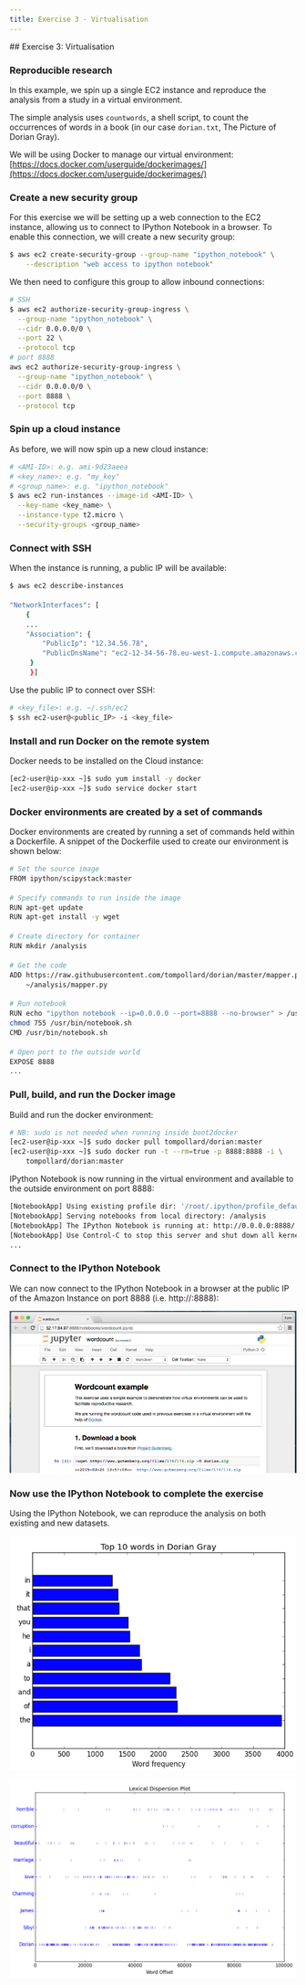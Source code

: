 ```yaml
---
title: Exercise 3 - Virtualisation
---
```


## Exercise 3: Virtualisation

### Reproducible research

In this example, we spin up a single EC2 instance and reproduce the analysis from a study in a virtual environment.

The simple analysis uses ```countwords```, a shell script, to count the occurrences of words in a book (in our case ```dorian.txt```, The Picture of Dorian Gray).

We will be using Docker to manage our virtual environment: 
[https://docs.docker.com/userguide/dockerimages/](https://docs.docker.com/userguide/dockerimages/)

### Create a new security group

For this exercise we will be setting up a web connection to the EC2 instance, allowing us to connect to IPython Notebook in a browser. To enable this connection, we will create a new security group:

``` bash
$ aws ec2 create-security-group --group-name "ipython_notebook" \
    --description "web access to ipython notebook"
```

We then need to configure this group to allow inbound connections:

``` bash
# SSH
$ aws ec2 authorize-security-group-ingress \
  --group-name "ipython_notebook" \
  --cidr 0.0.0.0/0 \
  --port 22 \
  --protocol tcp
# port 8888
aws ec2 authorize-security-group-ingress \
  --group-name "ipython_notebook" \
  --cidr 0.0.0.0/0 \
  --port 8888 \
  --protocol tcp
```

### Spin up a cloud instance

As before, we will now spin up a new cloud instance:

``` bash
# <AMI-ID>: e.g. ami-9d23aeea
# <key_name>: e.g. "my_key"
# <group_name>: e.g. "ipython_notebook"
$ aws ec2 run-instances --image-id <AMI-ID> \
  --key-name <key_name> \
  --instance-type t2.micro \
  --security-groups <group_name>
```

### Connect with SSH

When the instance is running, a public IP will be available:

``` bash
$ aws ec2 describe-instances

"NetworkInterfaces": [ 
    {
    ...
    "Association": {
        "PublicIp": "12.34.56.78", 
        "PublicDnsName": "ec2-12-34-56-78.eu-west-1.compute.amazonaws.com"
     }
     }] 
```

Use the public IP to connect over SSH:

``` bash
# <key_file>: e.g. ~/.ssh/ec2 
$ ssh ec2-user@<public_IP> -i <key_file> 
```

### Install and run Docker on the remote system

Docker needs to be installed on the Cloud instance:

``` bash
[ec2-user@ip-xxx ~]$ sudo yum install -y docker
[ec2-user@ip-xxx ~]$ sudo service docker start 
```

### Docker environments are created by a set of commands

Docker environments are created by running a set of commands held within a Dockerfile. A snippet of the Dockerfile used to create our environment is shown below:

``` bash
# Set the source image
FROM ipython/scipystack:master

# Specify commands to run inside the image
RUN apt-get update
RUN apt-get install -y wget

# Create directory for container
RUN mkdir /analysis

# Get the code
ADD https://raw.githubusercontent.com/tompollard/dorian/master/mapper.py \
    ~/analysis/mapper.py

# Run notebook
RUN echo "ipython notebook --ip=0.0.0.0 --port=8888 --no-browser" > /usr/bin/notebook.sh; \
chmod 755 /usr/bin/notebook.sh
CMD /usr/bin/notebook.sh

# Open port to the outside world
EXPOSE 8888
...
```

### Pull, build, and run the Docker image

Build and run the docker environment:

``` bash
# NB: sudo is not needed when running inside boot2docker
[ec2-user@ip-xxx ~]$ sudo docker pull tompollard/dorian:master
[ec2-user@ip-xxx ~]$ sudo docker run -t --rm=true -p 8888:8888 -i \
    tompollard/dorian:master
```

IPython Notebook is now running in the virtual environment and available to the outside environment on port 8888:

``` bash
[NotebookApp] Using existing profile dir: '/root/.ipython/profile_default'
[NotebookApp] Serving notebooks from local directory: /analysis
[NotebookApp] The IPython Notebook is running at: http://0.0.0.0:8888/
[NotebookApp] Use Control-C to stop this server and shut down all kernels (twice to skip confirmation).
...
```

### Connect to the IPython Notebook

We can now connect to the IPython Notebook in a browser at the public IP of the Amazon Instance on port 8888 (i.e. http://<publicIP>:8888):

![IPython Notebook](session10/figures/notebook.png)

### Now use the IPython Notebook to complete the exercise

Using the IPython Notebook, we can reproduce the analysis on both existing and new datasets.

![Common words in Dorian Gray](session10/figures/dorian_wordcount.png)

![Word dispersion](session10/figures/dorian_dispersion.png)


